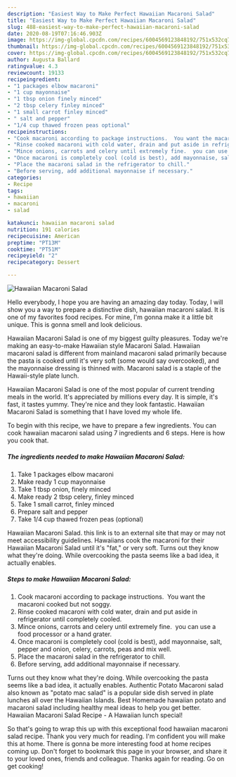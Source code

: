 ```yaml
---
description: "Easiest Way to Make Perfect Hawaiian Macaroni Salad"
title: "Easiest Way to Make Perfect Hawaiian Macaroni Salad"
slug: 488-easiest-way-to-make-perfect-hawaiian-macaroni-salad
date: 2020-08-19T07:16:46.903Z
image: https://img-global.cpcdn.com/recipes/6004569123848192/751x532cq70/hawaiian-macaroni-salad-recipe-main-photo.jpg
thumbnail: https://img-global.cpcdn.com/recipes/6004569123848192/751x532cq70/hawaiian-macaroni-salad-recipe-main-photo.jpg
cover: https://img-global.cpcdn.com/recipes/6004569123848192/751x532cq70/hawaiian-macaroni-salad-recipe-main-photo.jpg
author: Augusta Ballard
ratingvalue: 4.3
reviewcount: 19133
recipeingredient:
- "1 packages elbow macaroni"
- "1 cup mayonnaise"
- "1 tbsp onion finely minced"
- "2 tbsp celery finley minced"
- "1 small carrot finley minced"
- " salt and pepper"
- "1/4 cup thawed frozen peas optional"
recipeinstructions:
- "Cook macaroni according to package instructions.  You want the macaroni cooked but not soggy."
- "Rinse cooked macaroni with cold water, drain and put aside in refrigerator until completely cooled."
- "Mince onions, carrots and celery until extremely fine.  you can use a food processor or a hand grater."
- "Once macaroni is completely cool (cold is best), add mayonnaise, salt, pepper and onion, celery, carrots, peas and mix well."
- "Place the macaroni salad in the refrigerator to chill."
- "Before serving, add additional mayonnaise if necessary."
categories:
- Recipe
tags:
- hawaiian
- macaroni
- salad

katakunci: hawaiian macaroni salad 
nutrition: 191 calories
recipecuisine: American
preptime: "PT13M"
cooktime: "PT51M"
recipeyield: "2"
recipecategory: Dessert

---
```



![Hawaiian Macaroni Salad](https://img-global.cpcdn.com/recipes/6004569123848192/751x532cq70/hawaiian-macaroni-salad-recipe-main-photo.jpg)

Hello everybody, I hope you are having an amazing day today. Today, I will show you a way to prepare a distinctive dish, hawaiian macaroni salad. It is one of my favorites food recipes. For mine, I'm gonna make it a little bit unique. This is gonna smell and look delicious.

Hawaiian Macaroni Salad is one of my biggest guilty pleasures. Today we&#39;re making an easy-to-make Hawaiian style Macaroni Salad. Hawaiian macaroni salad is different from mainland macaroni salad primarily because the pasta is cooked until it&#39;s very soft (some would say overcooked), and the mayonnaise dressing is thinned with. Macaroni salad is a staple of the Hawaii-style plate lunch.

Hawaiian Macaroni Salad is one of the most popular of current trending meals in the world. It's appreciated by millions every day. It is simple, it's fast, it tastes yummy. They're nice and they look fantastic. Hawaiian Macaroni Salad is something that I have loved my whole life.


To begin with this recipe, we have to prepare a few ingredients. You can cook hawaiian macaroni salad using 7 ingredients and 6 steps. Here is how you cook that.

<!--inarticleads1-->

##### The ingredients needed to make Hawaiian Macaroni Salad:

1. Take 1 packages elbow macaroni
1. Make ready 1 cup mayonnaise
1. Take 1 tbsp onion, finely minced
1. Make ready 2 tbsp celery, finley minced
1. Take 1 small carrot, finley minced
1. Prepare  salt and pepper
1. Take 1/4 cup thawed frozen peas (optional)


Hawaiian Macaroni Salad. this link is to an external site that may or may not meet accessibility guidelines. Hawaiians cook the macaroni for their Hawaiian Macaroni Salad until it&#39;s &#34;fat,&#34; or very soft. Turns out they know what they&#39;re doing. While overcooking the pasta seems like a bad idea, it actually enables. 

<!--inarticleads2-->

##### Steps to make Hawaiian Macaroni Salad:

1. Cook macaroni according to package instructions.  You want the macaroni cooked but not soggy.
1. Rinse cooked macaroni with cold water, drain and put aside in refrigerator until completely cooled.
1. Mince onions, carrots and celery until extremely fine.  you can use a food processor or a hand grater.
1. Once macaroni is completely cool (cold is best), add mayonnaise, salt, pepper and onion, celery, carrots, peas and mix well.
1. Place the macaroni salad in the refrigerator to chill.
1. Before serving, add additional mayonnaise if necessary.


Turns out they know what they&#39;re doing. While overcooking the pasta seems like a bad idea, it actually enables. Authentic Potato Macaroni salad also known as &#34;potato mac salad&#34; is a popular side dish served in plate lunches all over the Hawaiian Islands. Best Homemade hawaiian potato and macaroni salad including healthy meal ideas to help you get better. Hawaiian Macaroni Salad Recipe - A Hawaiian lunch special! 

So that's going to wrap this up with this exceptional food hawaiian macaroni salad recipe. Thank you very much for reading. I'm confident you will make this at home. There is gonna be more interesting food at home recipes coming up. Don't forget to bookmark this page in your browser, and share it to your loved ones, friends and colleague. Thanks again for reading. Go on get cooking!
